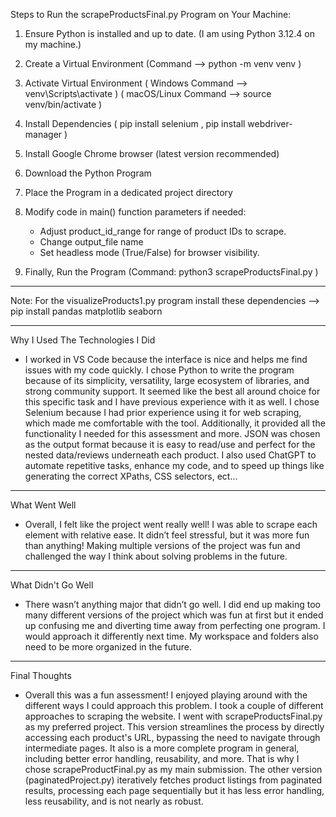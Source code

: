 
Steps to Run the scrapeProductsFinal.py Program on Your Machine:

1. Ensure Python is installed and up to date. (I am using Python 3.12.4 on my machine.)
2. Create a Virtual Environment (Command --> python -m venv venv )
3. Activate Virtual Environment ( Windows Command --> venv\Scripts\activate ) ( macOS/Linux Command --> source venv/bin/activate ) 
4. Install Dependencies ( pip install selenium , pip install webdriver-manager )
5. Install Google Chrome browser (latest version recommended)
6. Download the Python Program
7. Place the Program in a dedicated project directory
8. Modify code in main() function parameters if needed:

	- Adjust product_id_range for range of product IDs to scrape.
	- Change output_file name
	- Set headless mode (True/False) for browser visibility.

9. Finally, Run the Program (Command: python3 scrapeProductsFinal.py )

---------------------------------
Note: For the visualizeProducts1.py program install these dependencies --> pip install pandas matplotlib seaborn

---------------------------------


Why I Used The Technologies I Did

- I worked in VS Code because the interface is nice and helps me find issues with my code quickly. I chose Python to write the program because of its simplicity, versatility, large ecosystem of libraries, and strong community support. It seemed like the best all around choice for this specific task and I have previous experience with it as well. I chose Selenium because I had prior experience using it for web scraping, which made me comfortable with the tool. Additionally, it provided all the functionality I needed for this assessment and more. JSON was chosen as the output format because it is easy to read/use and perfect for the nested data/reviews underneath each product. I also used ChatGPT to automate repetitive tasks, enhance my code, and to speed up things like generating the correct XPaths, CSS selectors, ect…

---------------------------------


What Went Well

- Overall, I felt like the project went really well! I was able to scrape each element with relative ease. It didn’t feel stressful, but it was more fun than anything! Making multiple versions of the project was fun and challenged the way I think about solving problems in the future.

---------------------------------

What Didn't Go Well

- There wasn’t anything major that didn’t go well. I did end up making too many different versions of the project which was fun at first but it ended up confusing me and diverting time away from perfecting one program. I would approach it differently next time. My workspace and folders also need to be more organized in the future.

---------------------------------

Final Thoughts

- Overall this was a fun assessment! I enjoyed playing around with the different ways I could approach this problem. I took a couple of different approaches to scraping the website. I went with scrapeProductsFinal.py as my preferred project. This version streamlines the process by directly accessing each product's URL, bypassing the need to navigate through intermediate pages. It also is a more complete program in general, including better error handling, reusability, and more. That is why I chose scrapeProductFinal.py as my main submission. The other version (paginatedProject.py) iteratively fetches product listings from paginated results, processing each page sequentially but it has less error handling, less reusability, and is not nearly as robust. 
